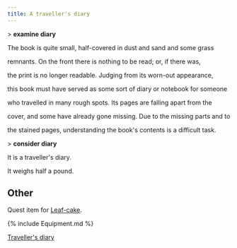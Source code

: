 ```yaml
---
title: A traveller's diary
---
```


\> **examine diary**

The book is quite small, half-covered in dust and sand and some grass

remnants. On the front there is nothing to be read; or, if there was,

the print is no longer readable. Judging from its worn-out appearance,

this book must have served as some sort of diary or notebook for someone

who travelled in many rough spots. Its pages are falling apart from the

cover, and some have already gone missing. Due to the missing parts and
to

the stained pages, understanding the book's contents is a difficult
task.

\> **consider diary**

It is a traveller's diary.

It weighs half a pound.

## Other

Quest item for [Leaf-cake](Quest#Leaf-Cake "wikilink").

{% include Equipment.md %}

[Traveller's diary](Category:_Quest_items "wikilink")